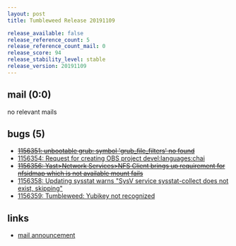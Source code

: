 ```yaml
---
layout: post
title: Tumbleweed Release 20191109

release_available: false
release_reference_count: 5
release_reference_count_mail: 0
release_score: 94
release_stability_level: stable
release_version: 20191109
---
```


## mail (0:0)

no relevant mails

## bugs (5)

<!--more-->

- ~~[1156351: unbootable grub: symbol 'grub_file_filters' no found](https://bugzilla.opensuse.org/show_bug.cgi?id=1156351)~~
- [1156354: Request for creating OBS project devel:languages:chai](https://bugzilla.opensuse.org/show_bug.cgi?id=1156354)
- ~~[1156356: Yast>Network Services>NFS Client brings up requirement for nfsidmap which is not available mount fails](https://bugzilla.opensuse.org/show_bug.cgi?id=1156356)~~
- [1156358: Updating sysstat warns "SysV service sysstat-collect does not exist, skipping"](https://bugzilla.opensuse.org/show_bug.cgi?id=1156358)
- [1156359: Tumbleweed: Yubikey not recognized](https://bugzilla.opensuse.org/show_bug.cgi?id=1156359)



## links

- [mail announcement](https://lists.opensuse.org/opensuse-factory/2019-11/msg00122.html)
